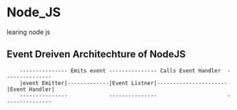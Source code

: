 # Node_JS
 learing node js 
## Event Dreiven Architechture of NodeJS
        --------------- Emits event --------------- Calls Event Handler  ---------------
        |event Emitter|-------------|Event Listner|----------------------|Event Handler|
        ---------------             ---------------                      ---------------
